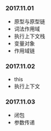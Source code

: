 ### 2017.11.01
* 原型与原型链
* 词法作用域
* 执行上下文栈
* 变量对象
* 作用域链
### 2017.11.02
 * this
 * 执行上下文
### 2017.11.03
 * 闭包
 * 参数传递
